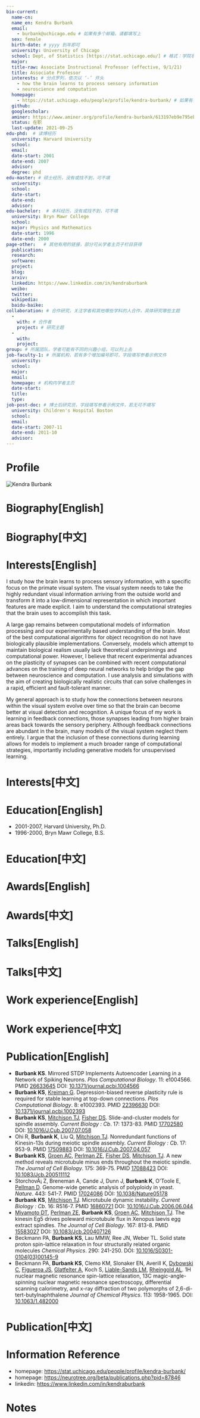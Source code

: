 ```yaml
---
bio-current:
  name-cn: 
  name_en: Kendra Burbank
  email: 
    - burbank@uchicago.edu # 如果有多个邮箱，请都填写上
  sex: female
  birth-date: # yyyy 到年即可
  university: University of Chicago 
  school: Dept, of Statistics [https://stat.uchicago.edu/] # 格式：学院名称[学院官网链接]
  major: 
  title-raw: Associate Instructional Professor (effective, 9/1/21)
  title: Associate Professor
  interests: # 分点罗列，依次以 ‘-’ 开头
    - how the brain learns to process sensory information
    - neuroscience and computation
  homepage: 
    - https://stat.uchicago.edu/people/profile/kendra-burbank/ # 如果有多个主页，请都填写上
  github: 
  googlescholar:  
  aminer: https://www.aminer.org/profile/kendra-burbank/613197eb9e795eb8f8907381
  status: 在职
  last-update: 2021-09-25
edu-phd:  # 读博经历
  university: Harvard University
  school: 
  email: 
  date-start: 2001
  date-end: 2007
  advisor: 
  degree: phd
edu-master: # 硕士经历，没有或找不到，可不填
  university: 
  school: 
  date-start: 
  date-end: 
  advisor:
edu-bachelor:  # 本科经历，没有或找不到，可不填
  university: Bryn Mawr College 
  school: 
  major: Physics and Mathematics
  date-start: 1996
  date-end: 2000
page-other:   # 其他有用的链接，部分可从学者主页子栏目获得
  publication: 
  research: 
  software: 
  project: 
  blog: 
  arxiv: 
  linkedin: https://www.linkedin.com/in/kendraburbank
  weibo:
  twitter:
  wikipedia:
  baidu-baike:
collaboration: # 合作研究，关注学者和其他哪些学科的人合作，具体研究哪些主题
  - 
    with: # 合作者
    project: # 研究主题
  - 
    with: 
    project: 
group: # 所属团队，学者可能有不同的兴趣小组，可以列上去
job-faculty-1: # 所属机构，若有多个增加编号即可，字段填写参看示例文件
  university: 
  school: 
  major: 
  email: 
  homepage: # 机构内学者主页
  date-start: 
  title: 
  type: 
job-post-doc: # 博士后研究员，字段填写参看示例文件，若无可不填写
  university: Children's Hospital Boston
  school: 
  email: 
  date-start: 2007-11
  date-end: 2011-10 
  advisor: 
---
```


# Profile

![Kendra Burbank](https://d3qi0qp55mx5f5.cloudfront.net/stat/i/people/Faculty/Burbank_Kendra_600x600.jpg?mtime=1569262355)

# Biography[English]

# Biography[中文]

# Interests[English]

I study how the brain learns to process sensory information, with a specific focus on the primate visual system. The visual system needs to take the highly redundant visual information arriving from the outside world and transform it into a low-dimensional representation in which important features are made explicit. I aim to understand the computational strategies that the brain uses to accomplish this task.

A large gap remains between computational models of information processing and our experimentally based understanding of the brain. Most of the best computational algorithms for object recognition do not have biologically plausible implementations. Conversely, models which attempt to maintain biological realism usually lack theoretical underpinnings and computational power. However, I believe that recent experimental advances on the plasticity of synapses can be combined with recent computational advances on the training of deep neural networks to help bridge the gap between neuroscience and computation. I use analysis and simulations with the aim of creating biologically realistic circuits that can solve challenges in a rapid, efficient and fault-tolerant manner.

My general approach is to study how the connections between neurons within the visual system evolve over time so that the brain can become better at visual detection and recognition. A unique focus of my work is learning in feedback connections, those synapses leading from higher brain areas back towards the sensory periphery. Although feedback connections are abundant in the brain, many models of the visual system neglect them entirely. I argue that the inclusion of these connections during learning allows for models to implement a much broader range of computational strategies, importantly including generative models for unsupervised learning.

# Interests[中文]

# Education[English]

- 2001-2007, Harvard University, Ph.D.
- 1996-2000, Bryn Mawr College, B.S.

# Education[中文]

# Awards[English]

# Awards[中文]

# Talks[English]

# Talks[中文]

# Work experience[English]

# Work experience[中文]

# Publication[English]

- **Burbank KS**. Mirrored STDP Implements Autoencoder Learning in a Network of Spiking Neurons. *Plos Computational Biology*. 11: e1004566. PMID [26633645](http://www.ncbi.nlm.nih.gov/pubmed/26633645) DOI: [10.1371/journal.pcbi.1004566](http://doi.org/10.1371/journal.pcbi.1004566)
- **Burbank KS**, [Kreiman G](https://neurotree.org/beta/publications.php?pid=1667). Depression-biased reverse plasticity rule is required for stable learning at top-down connections. *Plos Computational Biology*. 8: e1002393. PMID [22396630](http://www.ncbi.nlm.nih.gov/pubmed/22396630) DOI: [10.1371/journal.pcbi.1002393](http://doi.org/10.1371/journal.pcbi.1002393)
- **Burbank KS**, [Mitchison TJ](https://neurotree.org/beta/publications.php?pid=57155), [Fisher DS](https://neurotree.org/beta/publications.php?pid=4206). Slide-and-cluster models for spindle assembly. *Current Biology : Cb*. 17: 1373-83. PMID [17702580](http://www.ncbi.nlm.nih.gov/pubmed/17702580) DOI: [10.1016/J.Cub.2007.07.058](http://doi.org/10.1016/J.Cub.2007.07.058)
- Ohi R, **Burbank K**, Liu Q, [Mitchison TJ](https://neurotree.org/beta/publications.php?pid=57155). Nonredundant functions of Kinesin-13s during meiotic spindle assembly. *Current Biology : Cb*. 17: 953-9. PMID [17509883](http://www.ncbi.nlm.nih.gov/pubmed/17509883) DOI: [10.1016/J.Cub.2007.04.057](http://doi.org/10.1016/J.Cub.2007.04.057)
- **Burbank KS**, [Groen AC](https://neurotree.org/beta/publications.php?pid=136752), [Perlman ZE](https://neurotree.org/beta/publications.php?pid=136750), [Fisher DS](https://neurotree.org/beta/publications.php?pid=4206), [Mitchison TJ](https://neurotree.org/beta/publications.php?pid=57155). A new method reveals microtubule minus ends throughout the meiotic spindle. *The Journal of Cell Biology*. 175: 369-75. PMID [17088423](http://www.ncbi.nlm.nih.gov/pubmed/17088423) DOI: [10.1083/Jcb.200511112](http://doi.org/10.1083/Jcb.200511112)
- StorchovÃ¡ Z, Breneman A, Cande J, Dunn J, **Burbank K**, O'Toole E, [Pellman D](https://neurotree.org/beta/publications.php?pid=57138). Genome-wide genetic analysis of polyploidy in yeast. *Nature*. 443: 541-7. PMID [17024086](http://www.ncbi.nlm.nih.gov/pubmed/17024086) DOI: [10.1038/Nature05178](http://doi.org/10.1038/Nature05178) 
- **Burbank KS**, [Mitchison TJ](https://neurotree.org/beta/publications.php?pid=57155). Microtubule dynamic instability. *Current Biology : Cb*. 16: R516-7. PMID [16860721](http://www.ncbi.nlm.nih.gov/pubmed/16860721) DOI: [10.1016/J.Cub.2006.06.044](http://doi.org/10.1016/J.Cub.2006.06.044) 
- [Miyamoto DT](https://neurotree.org/beta/publications.php?pid=136749), [Perlman ZE](https://neurotree.org/beta/publications.php?pid=136750), **Burbank KS**, [Groen AC](https://neurotree.org/beta/publications.php?pid=136752), [Mitchison TJ](https://neurotree.org/beta/publications.php?pid=57155). The kinesin Eg5 drives poleward microtubule flux in Xenopus laevis egg extract spindles. *The Journal of Cell Biology*. 167: 813-8. PMID [15583027](http://www.ncbi.nlm.nih.gov/pubmed/15583027) DOI: [10.1083/Jcb.200407126](http://doi.org/10.1083/Jcb.200407126)
- Beckmann PA, **Burbank KS**, Lau MMW, Ree JN, Weber TL. Solid state proton spin-lattice relaxation in four structurally related organic molecules *Chemical Physics*. 290: 241-250. DOI: [10.1016/S0301-0104(03)00145-9](http://doi.org/10.1016/S0301-0104(03)00145-9)
- Beckmann PA, **Burbank KS**, Clemo KM, Slonaker EN, Averill K, [Dybowski C](https://neurotree.org/beta/publications.php?pid=75822), [Figueroa JS](https://neurotree.org/beta/publications.php?pid=62055), [Glatfelter A](https://neurotree.org/beta/publications.php?pid=76043), Koch S, [Liable-Sands LM](https://neurotree.org/beta/publications.php?pid=141196), [Rheingold AL](https://neurotree.org/beta/publications.php?pid=62069). 1H nuclear magnetic resonance spin-lattice relaxation, 13C magic-angle-spinning nuclear magnetic resonance spectroscopy, differential scanning calorimetry, and x-ray diffraction of two polymorphs of 2,6-di-tert-butylnaphthalene *Journal of Chemical Physics*. 113: 1958-1965. DOI: [10.1063/1.482000](http://doi.org/10.1063/1.482000) 

# Publication[中文]

# Information Reference

- homepage: https://stat.uchicago.edu/people/profile/kendra-burbank/
- homepage: https://neurotree.org/beta/publications.php?pid=87846
- linkedin: https://www.linkedin.com/in/kendraburbank

# Notes